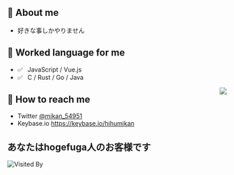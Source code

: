 ## 🍊 About me

- 好きな事しかやりません


## 💬 Worked language for me

- ✅ ⁠ ⁢⁣⁡⁠ ⁢⁣⁡JavaScript / Vue.js
- ✅ ⁠ ⁢⁣⁡⁠ ⁢⁣⁡C / Rust / Go / Java

<img align="right" src="https://github-readme-stats.vercel.app/api/top-langs/?username=Co2333&layout=compact"/>

## 📮 How to reach me

- Twitter [@mikan_54951](https://twitter.com/mikan_54951)
- Keybase.io https://keybase.io/hihumikan

## あなたはhogefuga人のお客様です

![Visited By](https://count.getloli.com/get/@hihumikan?theme=rule34)




